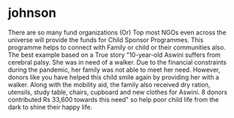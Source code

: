 # johnson
There are so many fund organizations (Or) Top most NGOs even across the universe will provide the funds for Child Sponsor Programmes. This programme helps to connect with Family or child or their communities also. The best example based on a True story "10-year-old Aswini suffers from cerebral palsy. She was in need of a walker. Due to the financial constraints during the pandemic, her family was not able to meet her need. However, donors like you have helped this child smile again by providing her with a walker. Along with the mobility aid, the family also received dry ration, utensils, study table, chairs, cupboard and new clothes for Aswini. 8 donors contributed Rs 33,600 towards this need" so help poor child life from the dark to shine their happy life.

